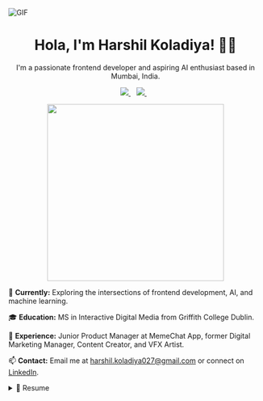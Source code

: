 ![GIF](https://user-images.githubusercontent.com/74038190/213910845-af37a709-8995-40d6-be59-724526e3c3d7.gif)


<h1 align='center'>
  Hola, I'm Harshil Koladiya! 👨‍💻
</h1>

<p align='center'>
  I'm a passionate frontend developer and aspiring AI enthusiast based in Mumbai, India.
</p>

<p align='center'>
  <a href="https://harshilsportfolio.webflow.io">
    <img src="https://img.shields.io/badge/website-000000?style=for-the-badge&logo=About.me&logoColor=white" />
  </a>&nbsp;&nbsp;
  <a href="https://www.linkedin.com/in/harshil-koladiya/">
    <img src="https://img.shields.io/badge/linkedin-%230077B5.svg?&style=for-the-badge&logo=linkedin&logoColor=white" />
  </a>&nbsp;&nbsp;
</p>

<p align='center'>
  <a href="#"><img src="https://github-readme-stats.vercel.app/api?username=har27il&show_icons=true&count_private=true&theme=dark" width="350"></a>
</p>

🚀 **Currently:** Exploring the intersections of frontend development, AI, and machine learning.

🎓 **Education:** MS in Interactive Digital Media from Griffith College Dublin.

💼 **Experience:** Junior Product Manager at MemeChat App, former Digital Marketing Manager, Content Creator, and VFX Artist.

📫 **Contact:** Email me at harshil.koladiya027@gmail.com or connect on [LinkedIn](https://www.linkedin.com/in/harshilkoladiya).

<details>
  <summary>📃 Resume</summary>

## Education

- 📖 **Masters in Interactive Digital Media and Computer Science**\
📆 2022 - 2023\
📍 **Griffith College Dublin** - Dublin, Ireland

## Experience

<img align="right" src="https://img.shields.io/badge/Adobe_XD-FF26BE?logo=adobe-xd&logoColor=white" />
<img align="right" src="https://img.shields.io/badge/Figma-F24E1E?logo=figma&logoColor=white" />
<img align="right" src="https://img.shields.io/badge/Digital_Marketing-34A853?logo=digitalocean&logoColor=white" />
<img align="right" src="https://img.shields.io/badge/SEO-47A248?logo=google&logoColor=white" />
<img align="right" src="https://img.shields.io/badge/Google_Analytics-E37400?logo=google-analytics&logoColor=white" />
<img align="right" src="https://img.shields.io/badge/Adobe_Suite-FF0000?logo=adobe&logoColor=white" />
<img align="right" src="https://img.shields.io/badge/Testing-FF6F61?logo=circleci&logoColor=white" />


- 👨‍💻 **Junior Product Manager**\
📆 December.2023 - May.2024\
📍 **Memechat** - Gurgaon, India

<img align="right" src="https://img.shields.io/badge/Digital_Marketing-34A853?logo=digitalocean&logoColor=white" />
<img align="right" src="https://img.shields.io/badge/SEO-47A248?logo=google&logoColor=white" />
<img align="right" src="https://img.shields.io/badge/Google_Analytics-E37400?logo=google-analytics&logoColor=white" />
<img align="right" src="https://img.shields.io/badge/Adobe_Suite-FF0000?logo=adobe&logoColor=white" />
<img align="right" src="https://img.shields.io/badge/Testing-FF6F61?logo=circleci&logoColor=white" />

- 👨‍💻 **Digital Marketer**\
📆 December/2019 - June/2022\
📍 **Memechat** - Gurgaon, India
